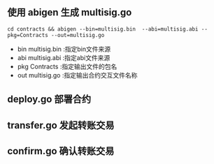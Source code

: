 ## 使用 abigen 生成 multisig.go

```
cd contracts && abigen --bin=multisig.bin  --abi=multisig.abi --pkg=Contracts --out=multisig.go
```
- bin multisig.bin :指定bin文件来源
- abi multisig.abi :指定abi文件来源
- pkg Contracts    :指定输出文件的包名
- out multisig.go  :指定输出合约交互文件名称

## deploy.go 部署合约

## transfer.go 发起转账交易

## confirm.go 确认转账交易

